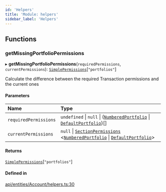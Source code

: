 ```yaml
---
id: 'Helpers'
title: 'Module: helpers'
sidebar_label: 'Helpers'
---
```


## Functions

### getMissingPortfolioPermissions

▸ **getMissingPortfolioPermissions**(`requiredPermissions`, `currentPermissions`): [`SimplePermissions`](../../../../../interfaces/Types/SimplePermissions/SimplePermissions.md)[``"portfolios"``]

Calculate the difference between the required Transaction permissions and the current ones

#### Parameters

| Name                  | Type                                                                                                                                                                                                                                                                                                               |
| :-------------------- | :----------------------------------------------------------------------------------------------------------------------------------------------------------------------------------------------------------------------------------------------------------------------------------------------------------------- |
| `requiredPermissions` | `undefined` \| `null` \| ([`NumberedPortfolio`](../../../../../classes/API/Entities/NumberedPortfolio/NumberedPortfolio.md) \| [`DefaultPortfolio`](../../../../../classes/API/Entities/DefaultPortfolio/DefaultPortfolio.md))[]                                                                                   |
| `currentPermissions`  | `null` \| [`SectionPermissions`](../../../../../interfaces/Types/SectionPermissions/SectionPermissions.md) \<[`NumberedPortfolio`](../../../../../classes/API/Entities/NumberedPortfolio/NumberedPortfolio.md) \| [`DefaultPortfolio`](../../../../../classes/API/Entities/DefaultPortfolio/DefaultPortfolio.md)\> |

#### Returns

[`SimplePermissions`](../../../../../interfaces/Types/SimplePermissions/SimplePermissions.md)[``"portfolios"``]

#### Defined in

[api/entities/Account/helpers.ts:30](https://github.com/PolymeshAssociation/polymesh-sdk/blob/2d3ac2aea/src/api/entities/Account/helpers.ts#L30)
